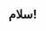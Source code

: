## سلام!

<!--
*کیvan1360/keyvan1360** یک مخزن ✨ _ ویژه_ است زیرا README.md آن در پروفایل GitHub شما ظاهر می شود.

در اینجا چند ایده برای شروع شما وجود دارد:

"من در حال حاضر روی ...
"من در حال حاضر یاد می گیرم...
من به دنبال همکاری با ...
من به دنبال کمک هستم..
*کیvan1360/keyvan1360** یک مخزن ✨ _ ویژه_ است زیرا README.md آن در پروفایل GitHub شما ظاهر می شود.

در اینجا چند ایده برای شروع شما وجود دارد:

"من در حال حاضر روی ...
"من در حال حاضر یاد می گیرم...
من به دنبال همکاری با ...
من به دنبال کمک هستم...
ـ از من بپرسید...
ـ چگونه به من برسم: ...
- -  ...
- | واقعیت خنده: ...
-->
